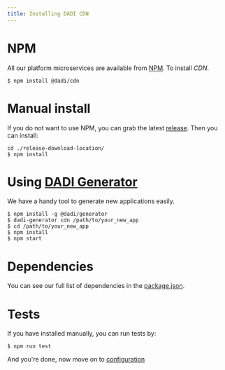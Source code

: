 ```yaml
---
title: Installing DADI CDN
---
```


# NPM

All our platform microservices are available from [NPM](https://www.npmjs.com/). To install *CDN*.

`$ npm install @dadi/cdn`

# Manual install

If you do not want to use NPM, you can grab the latest [release](https://github.com/dadi/cdn/releases). Then you can install:

```
cd ./release-download-location/
$ npm install
```

# Using [DADI Generator](https://github.com/dadi/generator)

We have a handy tool to generate new applications easily.

```
$ npm install -g @dadi/generator
$ dadi-generator cdn /path/to/your_new_app
$ cd /path/to/your_new_app
$ npm install
$ npm start
```

# Dependencies

You can see our full list of dependencies in the [package.json](https://github.com/dadi/cdn/blob/master/package.json).

# Tests

If you have installed manually, you can run tests by:

`$ npm run test`

And you're done, now move on to [configuration](/cdn/configuration)

